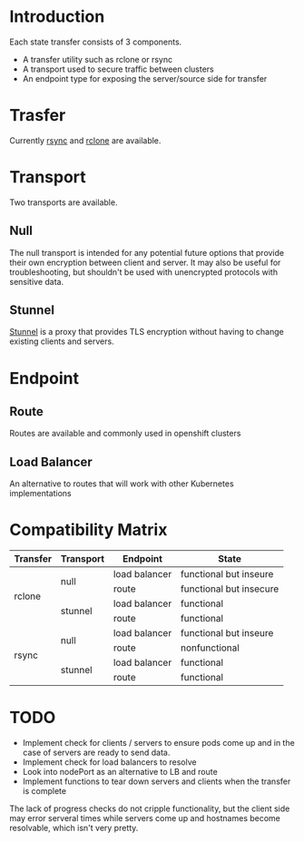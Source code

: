 # Introduction
Each state transfer consists of 3 components.
- A transfer utility such as rclone or rsync
- A transport used to secure traffic between clusters
- An endpoint type for exposing the server/source side for transfer

# Trasfer
Currently [rsync](https://rsync.samba.org/) and [rclone](https://rclone.org/) are available.

# Transport
Two transports are available.

## Null
The null transport is intended for any potential future options that provide their own encryption between client and server. It may also be useful for troubleshooting, but shouldn't be used with unencrypted protocols with sensitive data.

## Stunnel
[Stunnel](https://www.stunnel.org/) is a proxy that provides TLS encryption without having to change existing clients and servers.

# Endpoint
## Route
Routes are available and commonly used in openshift clusters

## Load Balancer
An alternative to routes that will work with other Kubernetes implementations

# Compatibility Matrix
<table>
    <thead>
        <tr>
            <th>Transfer</th>
            <th>Transport</th>
            <th>Endpoint</th>
            <th>State</th>
        </tr>
    </thead>
    <tbody>
        <tr>
            <td rowspan=4>rclone</td>
            <td rowspan=2>null</td>
            <td>load balancer</td>
            <td>functional but inseure</td>
        </tr>
        <tr>
            <td>route</td>
            <td>functional but insecure</td>
        </tr>
        <tr>
            <td rowspan=2>stunnel</td>
            <td>load balancer</td>
            <td>functional</td>
        </tr>
        <tr>
            <td>route</td>
            <td>functional</td>
        </tr>
        <tr>
            <td rowspan=4>rsync</td>
            <td rowspan=2>null</td>
            <td>load balancer</td>
            <td>functional but inseure</td>
        </tr>
        <tr>
            <td>route</td>
            <td>nonfunctional</td>
        </tr>
        <tr>
            <td rowspan=2>stunnel</td>
            <td>load balancer</td>
            <td>functional</td>
        </tr>
        <tr>
            <td>route</td>
            <td>functional</td>
        </tr>
    </tbody>
</table>

# TODO
- Implement check for clients / servers to ensure pods come up and in the case of servers are ready to send data.
- Implement check for load balancers to resolve
- Look into nodePort as an alternative to LB and route
- Implement functions to tear down servers and clients when the transfer is complete

The lack of progress checks do not cripple functionality, but the client side may error serveral times while servers come up and hostnames become resolvable, which isn't very pretty.

